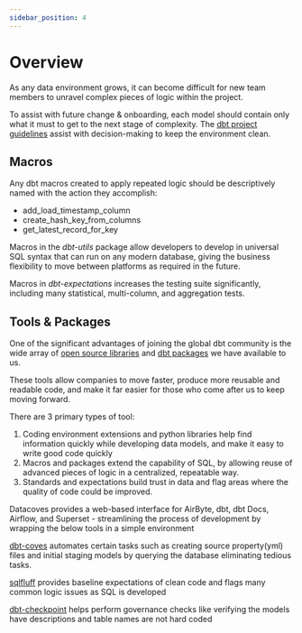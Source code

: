 ```yaml
---
sidebar_position: 4
---
```

# Overview <!-- {docsify-ignore-all} -->

As any data environment grows, it can become difficult for new team members to unravel complex pieces of logic within the project.

To assist with future change & onboarding, each model should contain only what it must to get to the next stage of complexity. The [dbt project guidelines](explanation/best-practices/dbt/dbt-guidelines.md) assist with decision-making to keep the environment clean.

## Macros

Any dbt macros created to apply repeated logic should be descriptively named with the action they accomplish:

- add_load_timestamp_column
- create_hash_key_from_columns
- get_latest_record_for_key

Macros in the *dbt-utils* package allow developers to develop in universal SQL syntax that can run on any modern database, giving the business flexibility to move between platforms as required in the future.

Macros in *dbt-expectations* increases the testing suite significantly, including many statistical, multi-column, and aggregation tests.

## Tools & Packages

One of the significant advantages of joining the global dbt community is the wide array of [open source libraries](https://datacoves.com/dbt-libs) and [dbt packages](https://hub.getdbt.com) we have available to us.

These tools allow companies to move faster, produce more reusable and readable code, and make it far easier for those who come after us to keep moving forward.

There are 3 primary types of tool:

1. Coding environment extensions and python libraries help find information quickly while developing data models, and make it easy to write good code quickly
2. Macros and packages extend the capability of SQL, by allowing reuse of advanced pieces of logic in a centralized, repeatable way.
3. Standards and expectations build trust in data and flag areas where the quality of code could be improved.

Datacoves provides a web-based interface for AirByte, dbt, dbt Docs, Airflow, and Superset - streamlining the process of development by wrapping the below tools in a simple environment

[dbt-coves](https://github.com/datacoves/dbt-coves) automates certain tasks such as creating source property(yml) files and initial staging models by querying the database eliminating tedious tasks.

[sqlfluff](https://www.sqlfluff.com/) provides baseline expectations of clean code and flags many common logic issues as SQL is developed

[dbt-checkpoint](https://github.com/dbt-checkpoint/dbt-checkpoint) helps perform governance checks like verifying the models have descriptions and table names are not hard coded
